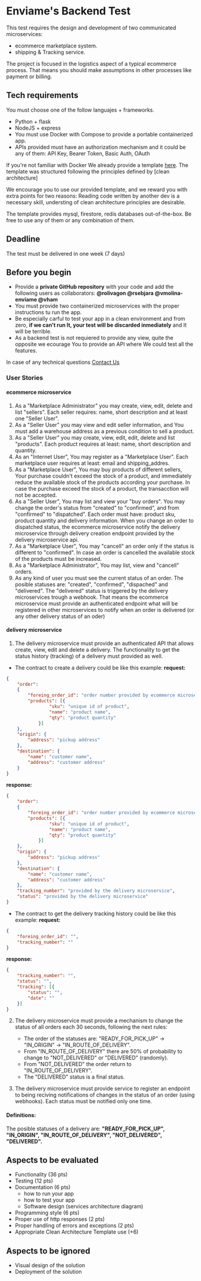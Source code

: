 # Enviame's Backend Test

This test requires the design and development of two communicated microservices: 
* ecommerce marketplace system.
* shipping & Tracking service.

The project is focused in the logistics aspect of a typical ecommerce process. That means you should make assumptions in other processes like payment or billing.

## Tech requirements
You must choose one of the follow languajes + frameworks.
- Python + flask
- NodeJS + express
- You must use Docker with Compose to provide a portable containerized app.
- APIs provided must have an authorization mechanism and it could be any of them: API Key, Bearer Token, Basic Auth, OAuth

If you're not familiar with Docker We already provide a template [here](https://github.com/enviame/backend-test-2.0/tree/main/docker-python). The template was structured following the principles defined by [clean architecture]

We encourage you to use our provided template, and we reward you with extra points for two reasons: Reading code written by another dev is a necessary skill, understing of clean architecture principles are desirable.

The template provides mysql, firestore, redis databases out-of-the-box. Be free to use any of them or any combination of them.

## Deadline
The test must be delivered in one week (7 days)

## Before you begin

- Provide a **private GitHub repository** with your code and add the following users as collaborators: **@rolivagon @rsebjara @vmolina-enviame @vham**
- You must provide two containerized microservices with the proper instructions tu run the app.
- Be especially carful to test your app in a clean environment and from zero, **if we can't run It, your test will be discarded inmediately** and It will be terrible.
- As a backend test is not requiered to provide any view, quite the opposite we ecourage You to provide an API where We could test all the features.

In case of any technical questions [Contact Us](mailto:tech-test@enviame.io)

### User Stories

#### ecommerce microservice
1. As a "Marketplace Administrator" you may create, view, edit, delete and list "sellers". Each seller requires: name, short description and at least one "Seller User".
2. As a "Seller User" you may view and edit seller information, and You must add a warehouse address as a previous condition to sell a product.
3. As a "Seller User" you may create, view, edit, edit, delete and list "products". Each product requires at least: name, short description and quantity.
4. As an "Internet User", You may register as a "Marketplace User". Each marketplace user requires at least: email and shipping_addres.
5. As a "Marketplace User", You may buy products of different sellers, Your purchase couldn't exceed the stock of a product, and immediately reduce the available stock of the products according your purchase. In case the purchase exceed the stock of a product, the transacction will not be accepted.
6. As a "Seller User", You may list and view your "buy orders". You may change the order's status from "created" to "confirmed", and from "confirmed" to "dispatched". Each order must have: product sku, product quantity and delivery information. When you change an order to dispatched status, the ecommerce microservice notify the delivery microservice through delivery creation endpoint provided by the delivery microservice api.
7. As a "Marketplace User", You may "cancell" an order only if the status is different to "confirmed". In case an order is cancelled the available stock of the products must be increased.
8. As a "Marketplace Administrator", You may list, view and "cancell" orders.
9. As any kind of user you must see the current status of an order. The posible statuses are: "created", "confirmed", "dispached" and "delivered". The "delivered" status is triggered by the delivery microservices trough a webhook. That means the ecommerce microservice must provide an authenticated endpoint what will be registered in other microservices to notify when an order is delivered (or any other delivery status of an oder)


#### delivery microservice

1. The delivery microservice must provide an authenticated API that allows create, view, edit and delete a delivery. The functionality to get the status history (tracking) of a delivery must provided as well.

- The contract to create a delivery could be like this example:
**request:**
```json
{
    "order":
    {
        "foreing_order_id": "order number provided by ecommerce microservice",
        "products": [{
                "sku": "unique id of product",
                "name": "product name",
                "qty": "product quantity"
            }]
    },
    "origin": {
        "address": "pickup address"
    },
    "destination": {
        "name": "customer name",
        "address": "customer address"
    }
}
```

**response:**
```json
{
    "order":
    {
        "foreing_order_id": "order number provided by ecommerce microservice",
        "products": [{
                "sku": "unique id of product",
                "name": "product name",
                "qty": "product quantity"
            }]
    },
    "origin": {
        "address": "pickup address"
    },
    "destination": {
        "name": "customer name",
        "address": "customer address"
    },
    "tracking_number": "provided by the delivery microservice",
    "status": "provided by the delivery microservice"
}
```

- The contract to get the delivery tracking history could be like this example:
**request:**
```json
{
    "foreing_order_id": "",
    "tracking_number": ""
}
```

**response:**
```json
{
    "tracking_number": "",
    "status": "",
    "tracking": [{
        "status": "",
        "date": ""
    }]
}
```

2. The delivery microservice must provide a mechanism to change the status of all orders each 30 seconds, following the next rules:
    - The order of the statuses are: "READY_FOR_PICK_UP" -> "IN_ORIGIN" -> "IN_ROUTE_OF_DELIVERY".
    - From "IN_ROUTE_OF_DELIVERY" there are 50% of probability to change to "NOT_DELIVERED" or "DELIVERED" (randomly).
    - From "NOT_DELIVERED" the order return to "IN_ROUTE_OF_DELIVERY". 
    - The "DELIVERED" status is a final status.

3. The delivery microservice must provide service to register an endpoint to being reciving notifications of changes in the status of an order (using webhooks). Each status must be notified only one time. 

#### Definitions:
The posible statuses of a delivery are: **"READY_FOR_PICK_UP", "IN_ORIGIN", "IN_ROUTE_OF_DELIVERY", "NOT_DELIVERED", "DELIVERED".**

## Aspects to be evaluated

- Functionality (36 pts)
- Testing (12 pts)
- Documentation (6 pts)
    - how to run your app
    - how to test your app
    - Software design (services architecture diagram)
- Programming style (6 pts)
- Proper use of http responses (2 pts)
- Proper handling of errors and exceptions (2 pts)
- Appropriate Clean Architecture Template use (+6)

## Aspects to be ignored

- Visual design of the solution
- Deployment of the solution

